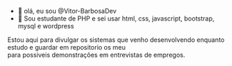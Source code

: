 - 👋 olá, eu sou @Vitor-BarbosaDev
- 🌱 Sou estudante de PHP e sei usar html, css, javascript, bootstrap, mysql e wordpress

Estou aqui para divulgar os sistemas que venho desenvolvendo enquanto estudo e guardar em repositorio os meu  
para possiveis demonstrações em entrevistas de empregos.

